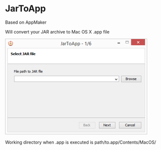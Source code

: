 # JarToApp

Based on AppMaker

Will convert your JAR archive to Mac OS X .app file

![Screenshot](screenshots/main.png)

Working directory when .app is executed is path/to.app/Contents/MacOS/